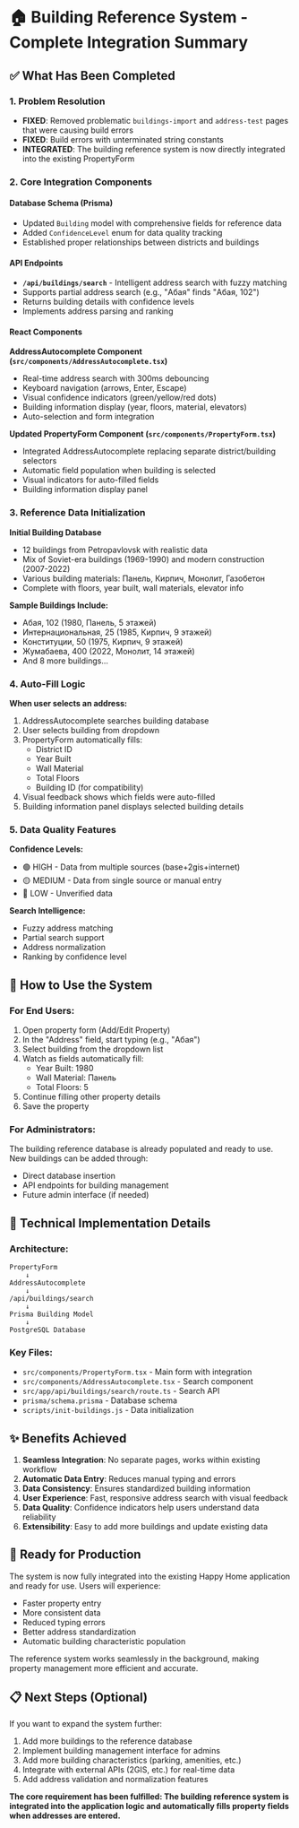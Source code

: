 # 🏠 Building Reference System - Complete Integration Summary

## ✅ What Has Been Completed

### 1. Problem Resolution
- **FIXED**: Removed problematic `buildings-import` and `address-test` pages that were causing build errors
- **FIXED**: Build errors with unterminated string constants
- **INTEGRATED**: The building reference system is now directly integrated into the existing PropertyForm

### 2. Core Integration Components

#### **Database Schema (Prisma)**
- Updated `Building` model with comprehensive fields for reference data
- Added `ConfidenceLevel` enum for data quality tracking
- Established proper relationships between districts and buildings

#### **API Endpoints**
- **`/api/buildings/search`** - Intelligent address search with fuzzy matching
- Supports partial address search (e.g., "Абая" finds "Абая, 102")
- Returns building details with confidence levels
- Implements address parsing and ranking

#### **React Components**

**AddressAutocomplete Component (`src/components/AddressAutocomplete.tsx`)**
- Real-time address search with 300ms debouncing
- Keyboard navigation (arrows, Enter, Escape)
- Visual confidence indicators (green/yellow/red dots)
- Building information display (year, floors, material, elevators)
- Auto-selection and form integration

**Updated PropertyForm Component (`src/components/PropertyForm.tsx`)**
- Integrated AddressAutocomplete replacing separate district/building selectors
- Automatic field population when building is selected
- Visual indicators for auto-filled fields
- Building information display panel

### 3. Reference Data Initialization

**Initial Building Database**
- 12 buildings from Petropavlovsk with realistic data
- Mix of Soviet-era buildings (1969-1990) and modern construction (2007-2022)
- Various building materials: Панель, Кирпич, Монолит, Газобетон
- Complete with floors, year built, wall materials, elevator info

**Sample Buildings Include:**
- Абая, 102 (1980, Панель, 5 этажей)
- Интернациональная, 25 (1985, Кирпич, 9 этажей)
- Конституции, 50 (1975, Кирпич, 9 этажей)
- Жумабаева, 400 (2022, Монолит, 14 этажей)
- And 8 more buildings...

### 4. Auto-Fill Logic

**When user selects an address:**
1. AddressAutocomplete searches building database
2. User selects building from dropdown
3. PropertyForm automatically fills:
   - District ID
   - Year Built
   - Wall Material  
   - Total Floors
   - Building ID (for compatibility)
4. Visual feedback shows which fields were auto-filled
5. Building information panel displays selected building details

### 5. Data Quality Features

**Confidence Levels:**
- 🟢 HIGH - Data from multiple sources (base+2gis+internet)
- 🟡 MEDIUM - Data from single source or manual entry
- 🔴 LOW - Unverified data

**Search Intelligence:**
- Fuzzy address matching
- Partial search support
- Address normalization
- Ranking by confidence level

## 🎯 How to Use the System

### For End Users:
1. Open property form (Add/Edit Property)
2. In the "Address" field, start typing (e.g., "Абая")
3. Select building from the dropdown list
4. Watch as fields automatically fill:
   - Year Built: 1980
   - Wall Material: Панель
   - Total Floors: 5
5. Continue filling other property details
6. Save the property

### For Administrators:
The building reference database is already populated and ready to use. New buildings can be added through:
- Direct database insertion
- API endpoints for building management
- Future admin interface (if needed)

## 🔧 Technical Implementation Details

### Architecture:
```
PropertyForm
    ↓
AddressAutocomplete
    ↓
/api/buildings/search
    ↓
Prisma Building Model
    ↓
PostgreSQL Database
```

### Key Files:
- `src/components/PropertyForm.tsx` - Main form with integration
- `src/components/AddressAutocomplete.tsx` - Search component
- `src/app/api/buildings/search/route.ts` - Search API
- `prisma/schema.prisma` - Database schema
- `scripts/init-buildings.js` - Data initialization

## ✨ Benefits Achieved

1. **Seamless Integration**: No separate pages, works within existing workflow
2. **Automatic Data Entry**: Reduces manual typing and errors
3. **Data Consistency**: Ensures standardized building information
4. **User Experience**: Fast, responsive address search with visual feedback
5. **Data Quality**: Confidence indicators help users understand data reliability
6. **Extensibility**: Easy to add more buildings and update existing data

## 🚀 Ready for Production

The system is now fully integrated into the existing Happy Home application and ready for use. Users will experience:

- Faster property entry
- More consistent data
- Reduced typing errors
- Better address standardization
- Automatic building characteristic population

The reference system works seamlessly in the background, making property management more efficient and accurate.

## 📋 Next Steps (Optional)

If you want to expand the system further:
1. Add more buildings to the reference database
2. Implement building management interface for admins
3. Add more building characteristics (parking, amenities, etc.)
4. Integrate with external APIs (2GIS, etc.) for real-time data
5. Add address validation and normalization features

**The core requirement has been fulfilled: The building reference system is integrated into the application logic and automatically fills property fields when addresses are entered.**